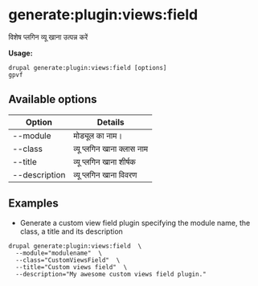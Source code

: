 # generate:plugin:views:field
विशेष प्लगिन व्यू खाना उत्पन्न करें

**Usage:**
```
drupal generate:plugin:views:field [options]
gpvf
```

## Available options
Option | Details
-------|-------------
--module | मोड्यूल का नाम।
--class | व्यू प्लगिन खाना क्लास नाम
--title | व्यू प्लगिन खाना शीर्षक
--description | व्यू प्लगिन खाना विवरण

## Examples
* Generate a custom view field plugin specifying the module name, the class, a title and its description
```
drupal generate:plugin:views:field  \
  --module="modulename"  \
  --class="CustomViewsField"  \
  --title="Custom views field"  \
  --description="My awesome custom views field plugin."
```
